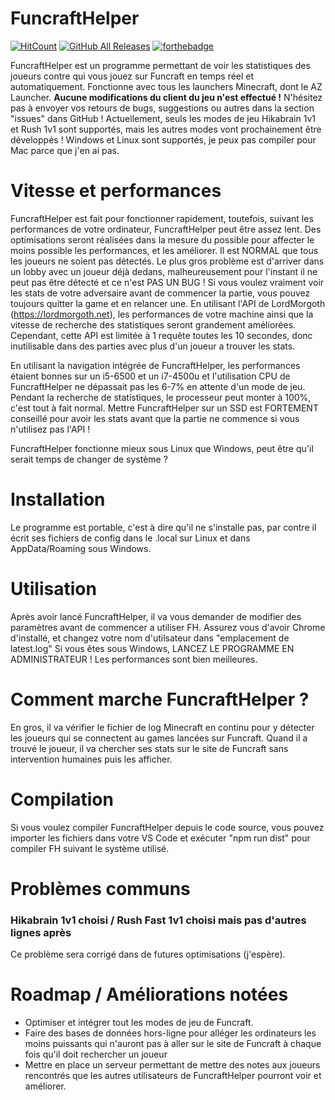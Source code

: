 # FuncraftHelper
[![HitCount](http://hits.dwyl.com/MasterIO02/FuncraftHelper.svg)](http://hits.dwyl.com/MasterIO02/FuncraftHelper)
[![GitHub All Releases](https://img.shields.io/github/downloads/MasterIO02/FuncraftHelper/total.svg)](https://github.com/MasterIO02/FuncraftHelper/releases/)
[![forthebadge](https://forthebadge.com/images/badges/compatibility-club-penguin.svg)](https://forthebadge.com)

FuncraftHelper est un programme permettant de voir les statistiques des joueurs contre qui vous jouez sur Funcraft en temps réel et automatiquement.
Fonctionne avec tous les launchers Minecraft, dont le AZ Launcher. **Aucune modifications du client du jeu n'est effectué !**
N'hésitez pas à envoyer vos retours de bugs, suggestions ou autres dans la section "issues" dans GitHub !
Actuellement, seuls les modes de jeu Hikabrain 1v1 et Rush 1v1 sont supportés, mais les autres modes vont prochainement être développés !
Windows et Linux sont supportés, je peux pas compiler pour Mac parce que j'en ai pas.

# Vitesse et performances
FuncraftHelper est fait pour fonctionner rapidement, toutefois, suivant les performances de votre ordinateur, FuncraftHelper peut être assez lent. Des optimisations seront réalisées dans la mesure du possible pour affecter le moins possible les performances, et les améliorer.
Il est NORMAL que tous les joueurs ne soient pas détectés. Le plus gros problème est d'arriver dans un lobby avec un joueur déjà dedans, malheureusement pour l'instant il ne peut pas être détecté et ce n'est PAS UN BUG ! Si vous voulez vraiment voir les stats de votre adversaire avant de commencer la partie, vous pouvez toujours quitter la game et en relancer une.
En utilisant l'API de LordMorgoth (https://lordmorgoth.net), les performances de votre machine ainsi que la vitesse de recherche des statistiques seront grandement améliorées. Cependant, cette API est limitée à 1 requête toutes les 10 secondes, donc inutilisable dans des parties avec plus d'un joueur a trouver les stats.

En utilisant la navigation intégrée de FuncraftHelper, les performances étaient bonnes sur un i5-6500 et un i7-4500u et l'utilisation CPU de FuncraftHelper ne dépassait pas les 6-7% en attente d'un mode de jeu. 
Pendant la recherche de statistiques, le processeur peut monter à 100%, c'est tout à fait normal. Mettre FuncraftHelper sur un SSD est FORTEMENT conseillé pour avoir les stats avant que la partie ne commence si vous n'utilisez pas l'API !

FuncraftHelper fonctionne mieux sous Linux que Windows, peut être qu'il serait temps de changer de système ?

# Installation
Le programme est portable, c'est à dire qu'il ne s'installe pas, par contre il écrit ses fichiers de config dans le .local sur Linux et dans AppData/Roaming sous Windows.

# Utilisation
Après avoir lancé FuncraftHelper, il va vous demander de modifier des paramètres avant de commencer a utiliser FH.
Assurez vous d'avoir Chrome d'installé, et changez votre nom d'utilsateur dans "emplacement de latest.log"
Si vous êtes sous Windows, LANCEZ LE PROGRAMME EN ADMINISTRATEUR ! Les performances sont bien meilleures. 

# Comment marche FuncraftHelper ?
En gros, il va vérifier le fichier de log Minecraft en continu pour y détecter les joueurs qui se connectent au games lancées sur Funcraft. Quand il a trouvé le joueur, il va chercher ses stats sur le site de Funcraft sans intervention humaines puis les afficher. 

# Compilation
Si vous voulez compiler FuncraftHelper depuis le code source, vous pouvez importer les fichiers dans votre VS Code et exécuter "npm run dist" pour compiler FH suivant le système utilisé. 

# Problèmes communs
### Hikabrain 1v1 choisi / Rush Fast 1v1 choisi mais pas d'autres lignes après
Ce problème sera corrigé dans de futures optimisations (j'espère).

# Roadmap / Améliorations notées
- Optimiser et intégrer tout les modes de jeu de Funcraft.
- Faire des bases de données hors-ligne pour alléger les ordinateurs les moins puissants qui n'auront pas à aller sur le site de Funcraft à chaque fois qu'il doit rechercher un joueur
- Mettre en place un serveur permettant de mettre des notes aux joueurs rencontrés que les autres utilisateurs de FuncraftHelper pourront voir et améliorer.
